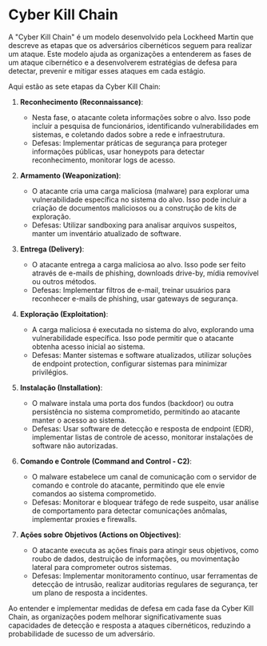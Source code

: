 # Cyber Kill Chain

A "Cyber Kill Chain" é um modelo desenvolvido pela Lockheed Martin que descreve as etapas que os adversários cibernéticos seguem para realizar um ataque. Este modelo ajuda as organizações a entenderem as fases de um ataque cibernético e a desenvolverem estratégias de defesa para detectar, prevenir e mitigar esses ataques em cada estágio.

Aqui estão as sete etapas da Cyber Kill Chain:

1. **Reconhecimento (Reconnaissance)**:
   - Nesta fase, o atacante coleta informações sobre o alvo. Isso pode incluir a pesquisa de funcionários, identificando vulnerabilidades em sistemas, e coletando dados sobre a rede e infraestrutura.
   - Defesas: Implementar práticas de segurança para proteger informações públicas, usar honeypots para detectar reconhecimento, monitorar logs de acesso.

2. **Armamento (Weaponization)**:
   - O atacante cria uma carga maliciosa (malware) para explorar uma vulnerabilidade específica no sistema do alvo. Isso pode incluir a criação de documentos maliciosos ou a construção de kits de exploração.
   - Defesas: Utilizar sandboxing para analisar arquivos suspeitos, manter um inventário atualizado de software.

3. **Entrega (Delivery)**:
   - O atacante entrega a carga maliciosa ao alvo. Isso pode ser feito através de e-mails de phishing, downloads drive-by, mídia removível ou outros métodos.
   - Defesas: Implementar filtros de e-mail, treinar usuários para reconhecer e-mails de phishing, usar gateways de segurança.

4. **Exploração (Exploitation)**:
   - A carga maliciosa é executada no sistema do alvo, explorando uma vulnerabilidade específica. Isso pode permitir que o atacante obtenha acesso inicial ao sistema.
   - Defesas: Manter sistemas e software atualizados, utilizar soluções de endpoint protection, configurar sistemas para minimizar privilégios.

5. **Instalação (Installation)**:
   - O malware instala uma porta dos fundos (backdoor) ou outra persistência no sistema comprometido, permitindo ao atacante manter o acesso ao sistema.
   - Defesas: Usar software de detecção e resposta de endpoint (EDR), implementar listas de controle de acesso, monitorar instalações de software não autorizadas.

6. **Comando e Controle (Command and Control - C2)**:
   - O malware estabelece um canal de comunicação com o servidor de comando e controle do atacante, permitindo que ele envie comandos ao sistema comprometido.
   - Defesas: Monitorar e bloquear tráfego de rede suspeito, usar análise de comportamento para detectar comunicações anômalas, implementar proxies e firewalls.

7. **Ações sobre Objetivos (Actions on Objectives)**:
   - O atacante executa as ações finais para atingir seus objetivos, como roubo de dados, destruição de informações, ou movimentação lateral para comprometer outros sistemas.
   - Defesas: Implementar monitoramento contínuo, usar ferramentas de detecção de intrusão, realizar auditorias regulares de segurança, ter um plano de resposta a incidentes.

Ao entender e implementar medidas de defesa em cada fase da Cyber Kill Chain, as organizações podem melhorar significativamente suas capacidades de detecção e resposta a ataques cibernéticos, reduzindo a probabilidade de sucesso de um adversário.